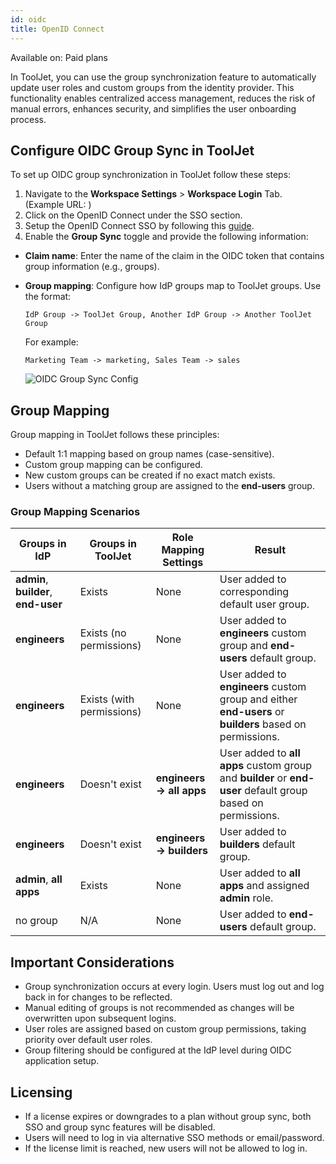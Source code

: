 ```yaml
---
id: oidc
title: OpenID Connect
---
```


<div className='badge badge--primary heading-badge'>Available on: Paid plans</div>

In ToolJet, you can use the group synchronization feature to automatically update user roles and custom groups from the identity provider. This functionality enables centralized access management, reduces the risk of manual errors, enhances security, and simplifies the user onboarding process.

## Configure OIDC Group Sync in ToolJet

To set up OIDC group synchronization in ToolJet follow these steps:

1. Navigate to the **Workspace Settings** > **Workspace Login** Tab. <br/>
   (Example URL: )
2. Click on the OpenID Connect under the SSO section.
3. Setup the OpenID Connect SSO by following this [guide](#).
4. Enable the **Group Sync** toggle and provide the following information:

- **Claim name**: Enter the name of the claim in the OIDC token that contains group information (e.g., groups).
- **Group mapping**: Configure how IdP groups map to ToolJet groups. Use the format:
   ```
   IdP Group -> ToolJet Group, Another IdP Group -> Another ToolJet Group
   ```
   For example:
   ```
   Marketing Team -> marketing, Sales Team -> sales
   ```

   <img className="screenshot-full" src="/img/sso/group-sync-oidc.png" alt="OIDC Group Sync Config" />

## Group Mapping

Group mapping in ToolJet follows these principles:

- Default 1:1 mapping based on group names (case-sensitive).
- Custom group mapping can be configured.
- New custom groups can be created if no exact match exists.
- Users without a matching group are assigned to the **end-users** group.

### Group Mapping Scenarios

| Groups in IdP | Groups in ToolJet | Role Mapping Settings | Result |
|---------------|-------------------|------------------------|--------|
| **admin**, **builder**, **end-user** | Exists | None | User added to corresponding default user group. |
| **engineers** | Exists (no permissions) | None | User added to **engineers** custom group and **end-users** default group. |
| **engineers** | Exists (with permissions) | None | User added to **engineers** custom group and either **end-users** or **builders** based on permissions. |
| **engineers** | Doesn't exist | **engineers → all apps** | User added to **all apps** custom group and **builder** or **end-user** default group based on permissions. |
| **engineers** | Doesn't exist | **engineers → builders** | User added to **builders** default group. |
| **admin**, **all apps** | Exists | None | User added to **all apps** and assigned **admin** role. |
| no group | N/A | None | User added to **end-users** default group. |

## Important Considerations

- Group synchronization occurs at every login. Users must log out and log back in for changes to be reflected.
- Manual editing of groups is not recommended as changes will be overwritten upon subsequent logins.
- User roles are assigned based on custom group permissions, taking priority over default user roles.
- Group filtering should be configured at the IdP level during OIDC application setup.

## Licensing

- If a license expires or downgrades to a plan without group sync, both SSO and group sync features will be disabled.
- Users will need to log in via alternative SSO methods or email/password.
- If the license limit is reached, new users will not be allowed to log in.

